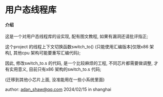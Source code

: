 # 用户态线程库

#### 介绍
这是一个对用户态线程库的设实现, 配有图文教程, 如果有漏洞还请批评指正;



这个project 的线程上下文切换函数switch_to() (只能使用汇编版本[仅限x86 架构], 其他cpu 架构可能要重写汇编代码);

因此, 修改switch_to.s 的代码, 是一个比较麻烦的工程, 不同芯片都需要做调整, 才有实用意义, 目前只有x86 架构的switch_to.s 代码;

(迁移到其他小芯片上面, 没准能用在一些小系统里面)

author:
	adan_shaw@qq.com 
	2024/02/15 in shanghai
